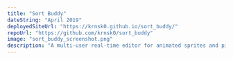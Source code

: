 ```yaml
---
title: "Sort Buddy"
dateString: "April 2019"
deployedSiteUrl: "https://krnsk0.github.io/sort_buddy/"
repoUrl: "https://github.com/krnsk0/sort_buddy"
image: "sort_buddy_screenshot.png"
description: "A multi-user real-time editor for animated sprites and pixel art based on Socket IO and React. Built in two weeks with a four-person team using only functional components (to learn the Hooks syntax). Implements a hand-rolled state management system. Went through several rounds of profiling to identify and remove rendering & performance bottlenecks. Exports animated GIFs."
---
```

